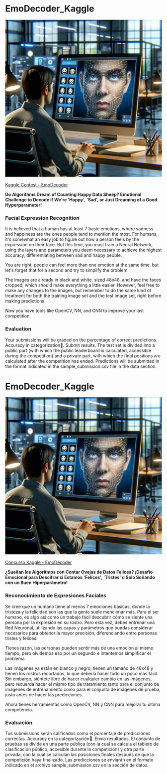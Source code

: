 # EmoDecoder_Kaggle

<img src="img\emodecoder.png" width="600">

[Kaggle Contest - EmoDecoder](https://www.kaggle.com/competitions/emodecode-3000)

**Do Algorithms Dream of Counting Happy Data Sheep? Emotional Challenge to Decode if We're 'Happy', 'Sad', or Just Dreaming of a Good Hyperparameter!**

### Facial Expression Recognition
It is believed that a human has at least 7 basic emotions, where sadness and happiness are the ones people tend to mention the most. For humans, it's somewhat an easy job to figure out how a person feels by the expression on their face. But this time, you must train a Neural Network, using the layers and parameters you deem necessary to achieve the highest accuracy, differentiating between sad and happy people.

You are right, people can feel more than one emotion at the same time, but let's forget that for a second and try to simplify the problem.

The images are already in black and white, sized 48x48, and have the faces cropped, which should make everything a little easier. However, feel free to make any changes to the images, but remember to do the same kind of treatment for both the training image set and the test image set, right before making predictions.

Now you have tools like OpenCV, NN, and CNN to improve your last competition.

### Evaluation
Your submissions will be graded on the percentage of correct predictions. Accuracy in categorization🏅. Submit results. The test set is divided into a public part (with which the public leaderboard is calculated, accessible during the competition) and a private part, with which the final positions are calculated after the competition has ended. Predictions will be submitted in the format indicated in the sample_submission.csv file in the data section.



# EmoDecoder_Kaggle

<img src="img\emodecoder.png" width="600">

[Concurso Kaggle - EmoDecoder](https://www.kaggle.com/competitions/emodecode-3000)

**¿Sueñan los Algoritmos con Contar Ovejas de Datos Felices? ¡Desafío Emocional para Descifrar si Estamos 'Felices', 'Tristes' o Solo Soñando con un Buen Hiperparámetro!**

### Reconocimiento de Expresiones Faciales
Se cree que un humano tiene al menos 7 emociones básicas, donde la tristeza y la felicidad son las que la gente suele mencionar más. Para el ser humano, es algo así como un trabajo fácil descubrir cómo se siente una persona por la expresión en su rostro. Pero esta vez, debes entrenar una Red Neuronal, utilizando las capas y parámetros que puedas considerar necesarios para obtener la mayor precisión, diferenciando entre personas tristes y felices.

Tienes razón, las personas pueden sentir más de una emoción al mismo tiempo, pero olvidemos eso por un segundo e intentemos simplificar el problema.

Las imágenes ya están en blanco y negro, tienen un tamaño de 48x48 y tienen los rostros recortados, lo que debería hacer todo un poco más fácil. Sin embargo, siéntete libre de hacer cualquier cambio en las imágenes, pero recuerda hacer el mismo tipo de tratamiento tanto para el conjunto de imágenes de entrenamiento como para el conjunto de imágenes de prueba, justo antes de hacer las predicciones.

Ahora tienes herramientas como OpenCV, NN y CNN para mejorar tu última competencia.

### Evaluación
Tus submissions serán calificados como el porcentaje de predicciones correctas. Accuracy en la categorización🏅. Envía resultados. El conjunto de pruebas se divide en una parte pública (con la cual se calcula el tablero de clasificación público, accesible durante la competición) y otra parte privada, con la cual se calculan las posiciones finales después de que la competición haya finalizado. Las predicciones se enviarán en el formato indicado en el archivo sample_submission.csv en la sección de datos.



